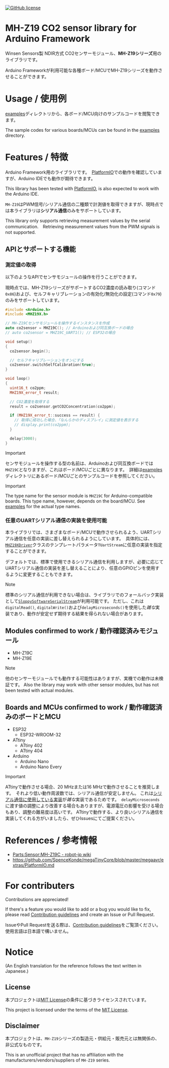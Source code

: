 [![GitHub license](https://img.shields.io/github/license/smdn/MHZ19X-ArduinoFramework)](https://github.com/smdn/MHZ19X-ArduinoFramework/blob/main/LICENSE.txt)

# MH-Z19 CO2 sensor library for Arduino Framework
Winsen Sensors製 NDIR方式 CO2センサーモジュール、**MH-Z19シリーズ**用のライブラリです。

Arduino Frameworkが利用可能な各種ボード/MCUでMH-Z19シリーズを動作させることができます。

# Usage / 使用例
[examples](./examples/)ディレクトリから、各ボード/MCU向けのサンプルコードを閲覧できます。

The sample codes for various boards/MCUs can be found in the [examples](./examples/) directory.

# Features / 特徴
Arduino Framework用のライブラリです。　[PlatformIO](https://platformio.org/)での動作を確認していますが、Arduino IDEでも動作が期待できます。

This library has been tested with [PlatformIO](https://platformio.org/), is also expected to work with the Arduino IDE.

`MH-Z19`はPWM信号/シリアル通信の二種類で計測値を取得できますが、現時点では本ライブラリは**シリアル通信**のみをサポートしています。

This library only supports retrieving measurement values by the serial communication.　Retrieving measurement values from the PWM signals is not supported.

## APIとサポートする機能

### 測定値の取得
以下のようなAPIでセンサモジュールの操作を行うことができます。

現時点では、MH-Z19シリーズがサポートするCO2濃度の読み取り(コマンド`0x86`)および、セルフキャリブレーションの有効化/無効化の設定(コマンド`0x79`)のみをサポートしています。

```cpp
#include <Arduino.h>
#include <MHZ19X.h>

// MH-Z19Cセンサモジュールを操作するインスタンスを作成
auto co2sensor = MHZ19C(); // Arduinoおよび同互換ボードの場合
// auto co2sensor = MHZ19C_UART1(); // ESP32の場合

void setup()
{
  co2sensor.begin();

  // セルフキャリブレーションをオンにする
  co2sensor.switchSelfCalibration(true);
}

void loop()
{
  uint16_t co2ppm;
  MHZ19X_error_t result;

  // CO2濃度を取得する
  result = co2sensor.getCO2Concentration(co2ppm);

  if (MHZ19X_error_t::success == result) {
    // 取得に成功した場合、「なんらかのディスプレイ」に測定値を表示する
    // display.print(co2ppm);
  }

  delay(3000);
}
```

> [!IMPORTANT]
> センサモジュールを操作する型の名前は、Arduinoおよび同互換ボードでは`MHZ19C`となりますが、これはボード/MCUごとに異なります。　詳細は[examples](./examples/)ディレクトリにあるボード/MCUごとのサンプルコードを参照してください。

> [!IMPORTANT]
> The type name for the sensor module is `MHZ19C` for Arduino-compatible boards. This type name, however, depends on the board/MCU. See [examples](./examples/) for the actual type names.


### 任意のUARTシリアル通信の実装を使用可能
本ライブラリでは、さまざまなボード/MCUで動作させられるよう、UARTシリアル通信を任意の実装に差し替えられるようにしています。　具体的には、[`MHZ19XDriver`](./src/MHZ19XDriver.hpp)クラスのテンプレートパラメータ`TUartStream`に任意の実装を指定することができます。

デフォルトでは、標準で使用できるシリアル通信を利用しますが、必要に応じてUARTシリアル通信の実装を差し替えることにより、任意のGPIOピンを使用するように変更することもできます。

> [!NOTE]
> 標準のシリアル通信が利用できない場合は、ライブラリでのフォールバック実装として[`SloppySoftwareSerialStream`](./src/SloppySoftwareSerialStream.hpp)が利用可能です。
> ただし、これは`digitalRead()`, `digitalWrite()`および`delayMicroseconds()`を使用した*雑な*実装であり、動作が安定せず期待する結果を得られない場合があります。


## Modules confirmed to work / 動作確認済みモジュール
- MH-Z19C
- MH-Z19E

> [!NOTE]
> 他のセンサーモジュールでも動作する可能性はありますが、実機での動作は未検証です。
> Also the library may work with other sensor modules, but has not been tested with actual modules.


## Boards and MCUs confirmed to work / 動作確認済みのボードとMCU
- ESP32
  - ESP32-WROOM-32
- ATtiny
  - ATtiny 402
  - ATtiny 404
- Arduino
  - Arduino Nano
  - Arduino Nano Every

> [!IMPORTANT]
> ATtinyで動作させる場合、20 MHzまたは16 MHzで動作させることを推奨します。　それより低い動作周波数では、シリアル通信が安定しません。
> これは[シリアル通信に使用している実装](./src/SloppySoftwareSerialStream.hpp)が*雑な*実装であるためです。　`delayMicroseconds`に渡す値の調整により改善する場合もありますが、電源電圧の影響を受ける場合もあり、調整の難易度は高いです。
> ATtinyで動作する、より良いシリアル通信を実装してくれる方がいましたら、ぜひIssuesにてご提案ください。

# References / 参考情報
- [Parts:Sensor:MH-Z19C - robot-jp wiki](https://robot-jp.com/wiki/index.php/Parts:Sensor:MH-Z19C)
- https://github.com/SpenceKonde/megaTinyCore/blob/master/megaavr/extras/PlatformIO.md



# For contributers
Contributions are appreciated!

If there's a feature you would like to add or a bug you would like to fix, please read [Contribution guidelines](./CONTRIBUTING.md) and create an Issue or Pull Request.

IssueやPull Requestを送る際は、[Contribution guidelines](./CONTRIBUTING.md)をご覧頂ください。　使用言語は日本語で構いません。



# Notice
(An English translation for the reference follows the text written in Japanese.)

## License
本プロジェクトは[MIT License](./LICENSE.txt)の条件に基づきライセンスされています。

This project is licensed under the terms of the [MIT License](./LICENSE.txt).

## Disclaimer
本プロジェクトは、`MH-Z19`シリーズの製造元・供給元・販売元とは無関係の、非公式なものです。

This is an unofficial project that has no affiliation with the manufacturers/vendors/suppliers of `MH-Z19` series.
